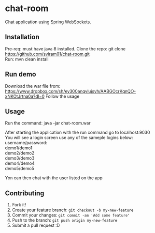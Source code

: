 # chat-room

Chat application using Spring WebSockets.

## Installation

Pre-req: must have java 8 installed.
Clone the repo: git clone https://github.com/sviram01/chat-room.git  
Run: mvn clean install  

## Run demo

Download the war file from: https://www.dropbox.com/sh/ey300anqvlujsvh/AABGOcrKqnQO-xNKOtJrtna0a?dl=0 
Follow the usage

## Usage

Run the command: java -jar chat-room.war  

After starting the application with the run command go to localhost:9030  
You will see a login screen use any of the sameple logins below:  
username/password:  
demo1/demo1  
demo2/demo2  
demo3/demo3  
demo4/demo4  
demo5/demo5  

Yon can then chat with the user listed on the app


## Contributing

1. Fork it!
2. Create your feature branch: `git checkout -b my-new-feature`
3. Commit your changes: `git commit -am 'Add some feature'`
4. Push to the branch: `git push origin my-new-feature`
5. Submit a pull request :D
